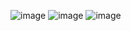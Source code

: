![image](https://github.com/user-attachments/assets/d821bb8e-301e-483c-b682-fb3e6e7f1a9b)
![image](https://github.com/user-attachments/assets/39fe45ec-cf8c-45d2-b06c-4e3df0271ff1)
![image](https://github.com/user-attachments/assets/74bdaeb1-f7b5-481e-a3d9-af7b266f4cb4)

